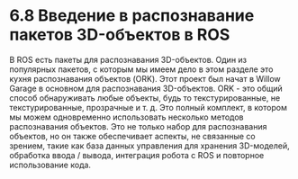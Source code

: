 # 6.8 Введение в распознавание пакетов 3D-объектов в ROS

В ROS есть пакеты для распознавания 3D-объектов. Один из популярных пакетов, с которым мы имеем дело в этом разделе это  кухня распознавания объектов \(ORK\). Этот проект был начат в Willow Garage в основном для распознавания 3D-объектов. ORK - это общий способ обнаруживать любые объекты, будь то текстурированные, не текстурированные, прозрачные и т. д. Это полный комплект, в котором мы можем одновременно использовать несколько методов распознавания объектов. Это не только набор для распознавания объектов, но он также обеспечивает аспекты, не связанные со зрением, такие как база данных управления для хранения 3D-моделей, обработка ввода / вывода, интеграция робота с ROS и повторное использование кода.

